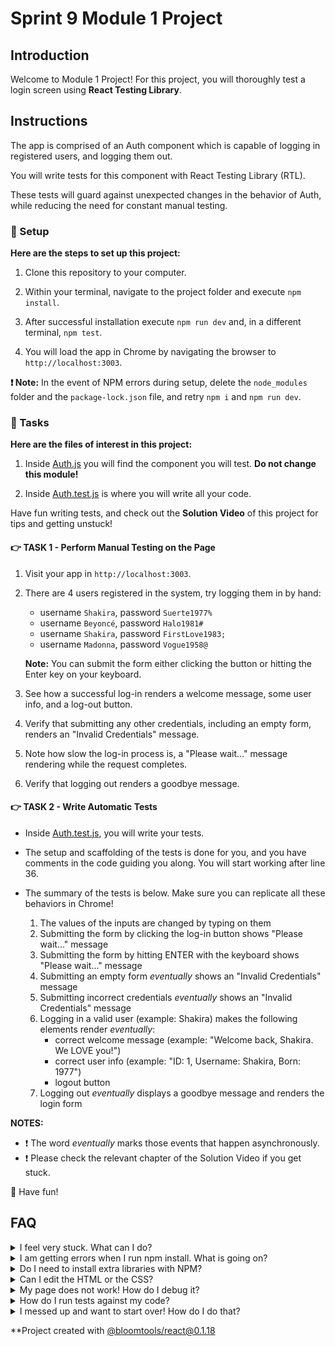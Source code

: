 # Sprint 9 Module 1 Project

## Introduction

Welcome to Module 1 Project! For this project, you will thoroughly test a login screen using **React Testing Library**.

## Instructions

The app is comprised of an Auth component which is capable of logging in registered users, and logging them out.

You will write tests for this component with React Testing Library (RTL).

These tests will guard against unexpected changes in the behavior of Auth, while reducing the need for constant manual testing.

### 💾 Setup

**Here are the steps to set up this project:**

1. Clone this repository to your computer.

2. Within your terminal, navigate to the project folder and execute `npm install`.

3. After successful installation execute `npm run dev` and, in a different terminal, `npm test`.

4. You will load the app in Chrome by navigating the browser to `http://localhost:3003`.

**❗ Note:** In the event of NPM errors during setup, delete the `node_modules` folder and the `package-lock.json` file, and retry `npm i` and `npm run dev`.

### 🥷 Tasks

**Here are the files of interest in this project:**

1. Inside [Auth.js](./frontend/components/Auth.js) you will find the component you will test. **Do not change this module!**

2. Inside [Auth.test.js](./frontend/components/Auth.test.js) is where you will write all your code.

Have fun writing tests, and check out the **Solution Video** of this project for tips and getting unstuck!

#### 👉 TASK 1 - Perform Manual Testing on the Page

1. Visit your app in `http://localhost:3003`.

2. There are 4 users registered in the system, try logging them in by hand:
    - username `Shakira`, password `Suerte1977%`
    - username `Beyoncé`, password `Halo1981#`
    - username `Shakira`, password `FirstLove1983;`
    - username `Madonna`, password `Vogue1958@`

    **Note:** You can submit the form either clicking the button or hitting the Enter key on your keyboard.

3. See how a successful log-in renders a welcome message, some user info, and a log-out button.

4. Verify that submitting any other credentials, including an empty form, renders an "Invalid Credentials" message.

5. Note how slow the log-in process is, a "Please wait..." message rendering while the request completes.

6. Verify that logging out renders a goodbye message.

#### 👉 TASK 2 - Write Automatic Tests

- Inside [Auth.test.js](./frontend/components/Auth.test.js), you will write your tests.

- The setup and scaffolding of the tests is done for you, and you have comments in the code guiding you along. You will start working after line 36.

- The summary of the tests is below. Make sure you can replicate all these behaviors in Chrome!

  1. The values of the inputs are changed by typing on them
  2. Submitting the form by clicking the log-in button shows "Please wait..." message
  3. Submitting the form by hitting ENTER with the keyboard shows "Please wait..." message
  4. Submitting an empty form _eventually_ shows an "Invalid Credentials" message
  5. Submitting incorrect credentials _eventually_ shows an "Invalid Credentials" message
  6. Logging in a valid user (example: Shakira) makes the following elements render _eventually_:
      - correct welcome message (example: "Welcome back, Shakira. We LOVE you!")
      - correct user info (example: "ID: 1, Username: Shakira, Born: 1977")
      - logout button
  7. Logging out _eventually_ displays a goodbye message and renders the login form

**NOTES:**

- ❗ The word _eventually_ marks those events that happen asynchronously.
- ❗ Please check the relevant chapter of the Solution Video if you get stuck.

👋 Have fun!

## FAQ

<details>
  <summary>I feel very stuck. What can I do?</summary>

Check out the Solution Video for this project in your learning platform. In it, an industry expert will walk you through their thinking in detail while they solve the tasks. The Solution Videos are highly recommended even if you are not stuck: you will learn lots of tricks.

</details>

<details>
  <summary>I am getting errors when I run npm install. What is going on?</summary>

This project requires Node to be correctly installed on your computer to work. Sometimes Node can be installed but misconfigured. Try deleting `node_modules` and running `npm install`. If that fails, try deleting both `node_modules` and `package-lock.json` before reinstalling. If all fails, please request support!

</details>

<details>
  <summary>Do I need to install extra libraries with NPM?</summary>

No. Everything you need should be installed already.

</details>

<details>
  <summary>Can I edit the HTML or the CSS?</summary>

That's probably not a great idea. Why do you want to do that?

</details>

<details>
  <summary>My page does not work! How do I debug it?</summary>

The app should work as-is. If your freshly cloned project does not work correctly in Chrome, please make sure to `npm install` and `npm run dev` inside the project folder.

</details>

<details>
  <summary>How do I run tests against my code?</summary>

Execute `npm test` inside the project folder.

</details>

<details>
  <summary>I messed up and want to start over! How do I do that?</summary>

Do NOT delete your repository from GitHub! Instead, commit frequently as you work. Make a commit after each test. This in practice creates restore points you can use should you wreak havoc with your app. If you find yourself in a mess, use git reset --hard to simply discard all changes to your code since your last commit. If you are dead-set on restarting the challenge from scratch, you can do this with Git as well. Research how to reset hard to a specific commit.

</details>

**Project created with [@bloomtools/react@0.1.18](https://github.com/bloominstituteoftechnology/npm-tools-react)
